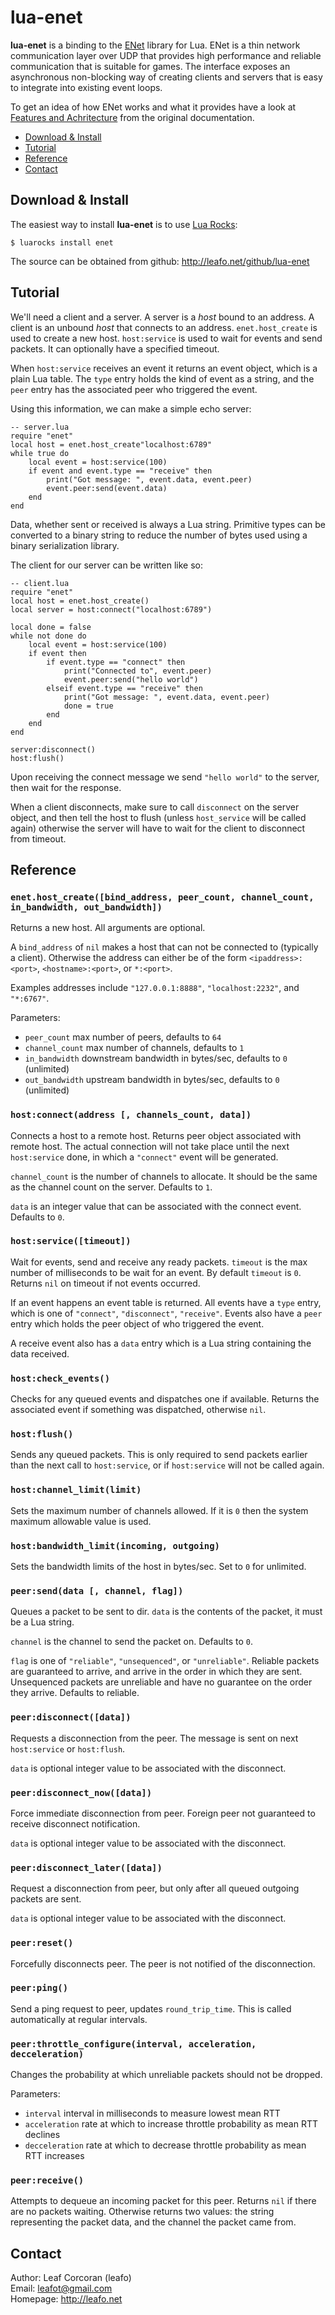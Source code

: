 # lua-enet

**lua-enet** is a binding to the [ENet](http://enet.bespin.org/) library for
Lua. ENet is a thin network communication layer over UDP that provides high
performance and reliable communication that is suitable for games. The
interface exposes an asynchronous non-blocking way of creating clients and
servers that is easy to integrate into existing event loops.

To get an idea of how ENet works and what it provides have a look at 
[Features and Achritecture](http://enet.bespin.org/Features.html) from the
original documentation.

* [Download & Install](#install)
* [Tutorial](#tutorial)
* [Reference](#reference)
* [Contact](#contact)


<a name="install"></a>
## Download & Install
The easiest way to install **lua-enet** is to use [Lua Rocks](http://www.luarocks.org/):

    $ luarocks install enet

The source can be obtained from github:
<http://leafo.net/github/lua-enet>


<a name="tutorial"></a>
## Tutorial

We'll need a client and a server. A server is a *host* bound to an address.
A client is an unbound *host* that connects to an address.
`enet.host_create` is used to create a new host. `host:service` is used to wait
for events and send packets. It can optionally have a specified timeout.

When `host:service` receives an event it returns an event object, which is a
plain Lua table. The `type` entry holds the kind of event as a string, and the
`peer` entry has the associated peer who triggered the event.

Using this information, we can make a simple echo server:


    -- server.lua
    require "enet"
    local host = enet.host_create"localhost:6789"
    while true do
        local event = host:service(100)
        if event and event.type == "receive" then
            print("Got message: ", event.data, event.peer)
            event.peer:send(event.data)
        end
    end


Data, whether sent or received is always a Lua string. Primitive types can be
converted to a binary string to reduce the number of bytes used using a binary
serialization library.

The client for our server can be written like so:

    -- client.lua
    require "enet"
    local host = enet.host_create()
    local server = host:connect("localhost:6789")

    local done = false
    while not done do
        local event = host:service(100)
        if event then
            if event.type == "connect" then
                print("Connected to", event.peer)
                event.peer:send("hello world")
            elseif event.type == "receive" then
                print("Got message: ", event.data, event.peer)
                done = true
            end
        end
    end

    server:disconnect()
    host:flush()

Upon receiving the connect message we send `"hello world"` to the server, then
wait for the response.

When a client disconnects, make sure to call `disconnect` on the server object,
and then tell the host to flush (unless `host_service` will be called again)
otherwise the server will have to wait for the client to disconnect from timeout.

<a name="reference"></a>
## Reference


### `enet.host_create([bind_address, peer_count, channel_count, in_bandwidth, out_bandwidth])`
Returns a new host. All arguments are optional.

A `bind_address` of `nil` makes a host that can not be connected to (typically
a client).  Otherwise the  address can either be of the form
`<ipaddress>:<port>`, `<hostname>:<port>`, or `*:<port>`.

Examples addresses include `"127.0.0.1:8888"`, `"localhost:2232"`, and `"*:6767"`.

Parameters:

 * `peer_count` max number of peers, defaults to `64`
 * `channel_count` max number of channels, defaults to `1`
 * `in_bandwidth` downstream bandwidth in bytes/sec, defaults to `0`
   (unlimited)
 * `out_bandwidth` upstream bandwidth in bytes/sec, defaults to `0`
   (unlimited)

### `host:connect(address [, channels_count, data])`
Connects a host to a remote host. Returns peer object associated with remote host.
The actual connection will not take place until the next `host:service` done,
in which a `"connect"` event will be generated.

`channel_count` is the number of channels to allocate. It should be the same as
the channel count on the server. Defaults to `1`.

`data` is an integer value that can be associated with the connect event.
Defaults to `0`.

### `host:service([timeout])`
Wait for events, send and receive any ready packets. `timeout` is the max
number of milliseconds to be wait for an event. By default `timeout` is `0`.
Returns `nil` on timeout if not events occurred.

If an event happens an event table is returned. All events have a `type` entry,
which is one of `"connect"`, `"disconnect"`, `"receive"`. Events also have a
`peer` entry which holds the peer object of who triggered the event.

A receive event also has a `data` entry which is a Lua string containing the
data received.

### `host:check_events()`
Checks for any queued events and dispatches one if available. Returns the
associated event if something was dispatched, otherwise `nil`.

### `host:flush()`
Sends any queued packets. This is only required to send packets earlier than
the next call to `host:service`, or if `host:service` will not be called again.

### `host:channel_limit(limit)`
Sets the maximum number of channels allowed. If it is `0` then the system
maximum allowable value is used.

### `host:bandwidth_limit(incoming, outgoing)`
Sets the bandwidth limits of the host in bytes/sec. Set to `0` for unlimited.

### `peer:send(data [, channel, flag])`
Queues  a packet to be sent to dir. `data` is the contents of the packet, it
must be a Lua string.

`channel` is the channel to send the packet on. Defaults to `0`.

`flag` is one of `"reliable"`, `"unsequenced"`, or `"unreliable"`. Reliable
packets are guaranteed to arrive, and arrive in the order in which they are sent.
Unsequenced packets are unreliable and have no guarantee on the order they
arrive. Defaults to reliable.

### `peer:disconnect([data])`
Requests a disconnection from the peer. The message is sent on next
`host:service` or `host:flush`.

`data` is optional integer value to be associated with the disconnect.

### `peer:disconnect_now([data])`
Force immediate disconnection from peer. Foreign peer not guaranteed to receive
disconnect notification.

`data` is optional integer value to be associated with the disconnect.

### `peer:disconnect_later([data])`
Request a disconnection from peer, but only after all queued outgoing packets
are sent.

`data` is optional integer value to be associated with the disconnect.

### `peer:reset()`
Forcefully disconnects peer. The peer is not notified of the disconnection.

### `peer:ping()`
Send a ping request to peer, updates `round_trip_time`. This is called
automatically at regular intervals.

### `peer:throttle_configure(interval, acceleration, decceleration)`
Changes the probability at which unreliable packets should not be dropped.

Parameters:

 * `interval` interval in milliseconds to measure lowest mean RTT
 * `acceleration` rate at which to increase throttle probability as mean RTT
   declines
 * `decceleration` rate at which to decrease throttle probability as mean RTT
   increases

### `peer:receive()`
Attempts to dequeue an incoming packet for this peer.
Returns `nil` if there are no packets waiting. Otherwise returns two values:
the string representing the packet data, and the channel the packet came from.

<a name="contact"></a>
## Contact

Author: Leaf Corcoran (leafo)  
Email: <leafot@gmail.com>  
Homepage: <http://leafo.net>  


